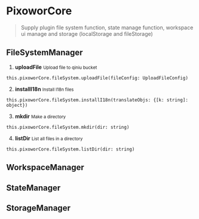 # PixoworCore

> Supply plugin file system function, state manage function, workspace ui manage and storage (localStorage and fileStorage)

## FileSystemManager

1. **uploadFile** <small>Upload file to qiniu bucket</small>

```
this.pixoworCore.fileSystem.uploadFile(fileConfig: UploadFileConfig)
```

2. **installI18n** <small>Install I18n files</small>
```
this.pixoworCore.fileSystem.installI18n(translateObjs: {[k: string]: object})
```

3. **mkdir** <small>Make a directory</small>

```
this.pixoworCore.fileSystem.mkdir(dir: string)
```

4. **listDir** <small>List all files in a directory</small>
```
this.pixoworCore.fileSystem.listDir(dir: string)
```

## WorkspaceManager


## StateManager

## StorageManager


